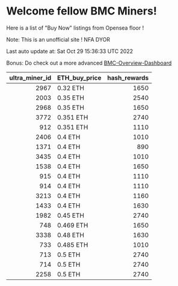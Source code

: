 # Welcome fellow BMC Miners!
Here is a list of "Buy Now" listings from Opensea floor !

Note: This is an unofficial site ! NFA DYOR

Last auto update at: Sat Oct 29 15:36:33 UTC 2022

Bonus: Do check out a more advanced [BMC-Overview-Dashboard](https://dune.com/defifunk/BMC-Overview-Dashboard)


|   ultra_miner_id | ETH_buy_price   |   hash_rewards |
|-----------------:|:----------------|---------------:|
|             2967 | 0.32 ETH        |           1650 |
|             2003 | 0.35 ETH        |           2540 |
|             2968 | 0.35 ETH        |           1650 |
|             3772 | 0.351 ETH       |           2740 |
|              912 | 0.351 ETH       |           1110 |
|             2406 | 0.4 ETH         |           1010 |
|             1371 | 0.4 ETH         |            890 |
|             3435 | 0.4 ETH         |           1010 |
|             1538 | 0.4 ETH         |           1650 |
|              915 | 0.4 ETH         |           1110 |
|              914 | 0.4 ETH         |           1110 |
|             3213 | 0.4 ETH         |           1160 |
|             1433 | 0.4 ETH         |           1630 |
|             1982 | 0.45 ETH        |           2740 |
|              748 | 0.469 ETH       |           1650 |
|             3338 | 0.48 ETH        |           1630 |
|              733 | 0.485 ETH       |           1010 |
|              713 | 0.5 ETH         |           2740 |
|              714 | 0.5 ETH         |           2740 |
|             2258 | 0.5 ETH         |           2740 |